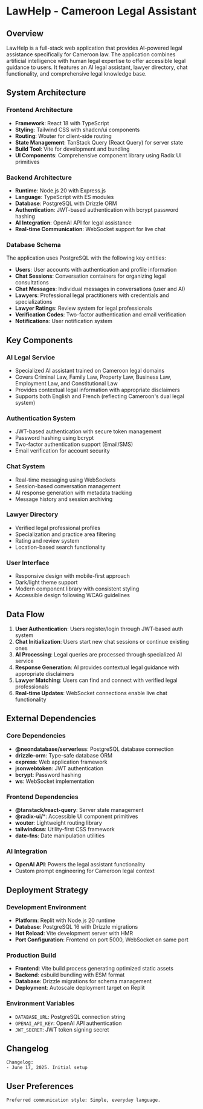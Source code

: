 # LawHelp - Cameroon Legal Assistant

## Overview

LawHelp is a full-stack web application that provides AI-powered legal assistance specifically for Cameroon law. The application combines artificial intelligence with human legal expertise to offer accessible legal guidance to users. It features an AI legal assistant, lawyer directory, chat functionality, and comprehensive legal knowledge base.

## System Architecture

### Frontend Architecture
- **Framework**: React 18 with TypeScript
- **Styling**: Tailwind CSS with shadcn/ui components
- **Routing**: Wouter for client-side routing
- **State Management**: TanStack Query (React Query) for server state
- **Build Tool**: Vite for development and bundling
- **UI Components**: Comprehensive component library using Radix UI primitives

### Backend Architecture
- **Runtime**: Node.js 20 with Express.js
- **Language**: TypeScript with ES modules
- **Database**: PostgreSQL with Drizzle ORM
- **Authentication**: JWT-based authentication with bcrypt password hashing
- **AI Integration**: OpenAI API for legal assistance
- **Real-time Communication**: WebSocket support for live chat

### Database Schema
The application uses PostgreSQL with the following key entities:
- **Users**: User accounts with authentication and profile information
- **Chat Sessions**: Conversation containers for organizing legal consultations
- **Chat Messages**: Individual messages in conversations (user and AI)
- **Lawyers**: Professional legal practitioners with credentials and specializations
- **Lawyer Ratings**: Review system for legal professionals
- **Verification Codes**: Two-factor authentication and email verification
- **Notifications**: User notification system

## Key Components

### AI Legal Service
- Specialized AI assistant trained on Cameroon legal domains
- Covers Criminal Law, Family Law, Property Law, Business Law, Employment Law, and Constitutional Law
- Provides contextual legal information with appropriate disclaimers
- Supports both English and French (reflecting Cameroon's dual legal system)

### Authentication System
- JWT-based authentication with secure token management
- Password hashing using bcrypt
- Two-factor authentication support (Email/SMS)
- Email verification for account security

### Chat System
- Real-time messaging using WebSockets
- Session-based conversation management
- AI response generation with metadata tracking
- Message history and session archiving

### Lawyer Directory
- Verified legal professional profiles
- Specialization and practice area filtering
- Rating and review system
- Location-based search functionality

### User Interface
- Responsive design with mobile-first approach
- Dark/light theme support
- Modern component library with consistent styling
- Accessible design following WCAG guidelines

## Data Flow

1. **User Authentication**: Users register/login through JWT-based auth system
2. **Chat Initialization**: Users start new chat sessions or continue existing ones
3. **AI Processing**: Legal queries are processed through specialized AI service
4. **Response Generation**: AI provides contextual legal guidance with appropriate disclaimers
5. **Lawyer Matching**: Users can find and connect with verified legal professionals
6. **Real-time Updates**: WebSocket connections enable live chat functionality

## External Dependencies

### Core Dependencies
- **@neondatabase/serverless**: PostgreSQL database connection
- **drizzle-orm**: Type-safe database ORM
- **express**: Web application framework
- **jsonwebtoken**: JWT authentication
- **bcrypt**: Password hashing
- **ws**: WebSocket implementation

### Frontend Dependencies
- **@tanstack/react-query**: Server state management
- **@radix-ui/***: Accessible UI component primitives
- **wouter**: Lightweight routing library
- **tailwindcss**: Utility-first CSS framework
- **date-fns**: Date manipulation utilities

### AI Integration
- **OpenAI API**: Powers the legal assistant functionality
- Custom prompt engineering for Cameroon legal context

## Deployment Strategy

### Development Environment
- **Platform**: Replit with Node.js 20 runtime
- **Database**: PostgreSQL 16 with Drizzle migrations
- **Hot Reload**: Vite development server with HMR
- **Port Configuration**: Frontend on port 5000, WebSocket on same port

### Production Build
- **Frontend**: Vite build process generating optimized static assets
- **Backend**: esbuild bundling with ESM format
- **Database**: Drizzle migrations for schema management
- **Deployment**: Autoscale deployment target on Replit

### Environment Variables
- `DATABASE_URL`: PostgreSQL connection string
- `OPENAI_API_KEY`: OpenAI API authentication
- `JWT_SECRET`: JWT token signing secret

## Changelog

```
Changelog:
- June 17, 2025. Initial setup
```

## User Preferences

```
Preferred communication style: Simple, everyday language.
```
